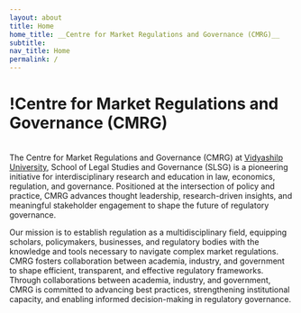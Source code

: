 ```yaml
---
layout: about
title: Home
home_title: __Centre for Market Regulations and Governance (CMRG)__
subtitle:
nav_title: Home
permalink: /
---
```

# **!Centre for Market Regulations and Governance (CMRG)**
\
The Centre for Market Regulations and Governance (CMRG) at [Vidyashilp University](https://vidyashilp.edu.in/), School of Legal Studies and Governance (SLSG) is a pioneering initiative for interdisciplinary research and education in law, economics, regulation, and governance. Positioned at the intersection of policy and practice, CMRG advances thought leadership, research-driven insights, and meaningful stakeholder engagement to shape the future of regulatory governance.

Our mission is to establish regulation as a multidisciplinary field, equipping scholars, policymakers, businesses, and regulatory bodies with the knowledge and tools necessary to navigate complex market regulations. CMRG fosters collaboration between academia, industry, and government to shape efficient, transparent, and effective regulatory frameworks. Through collaborations between academia, industry, and government, CMRG is committed to advancing best practices, strengthening institutional capacity, and enabling informed decision-making in regulatory governance.
